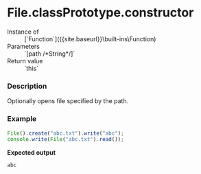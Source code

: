 # File.classPrototype.constructor

<dl>
<dt> Instance of </dt><dd markdown="1">
 [`Function`]({{site.baseurl}}\built-ins\Function) 
</dd>
<dt> Parameters </dt><dd markdown="1">
 `[path /*String*/]` 
</dd>
<dt> Return value </dt><dd markdown="1">
 `this` 
</dd>

</dl>

### Description

Optionally opens file specified by the path.

### Example

```js
File().create("abc.txt").write("abc");
console.write(File("abc.txt").read());
```

**Expected output**

```
abc
```

